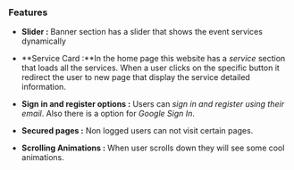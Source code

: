 ### Features

- **Slider :**  Banner section has a slider that shows the event services dynamically

- **Service Card :**In the home page this website has a *service*  section that loads all the services. When a user clicks on the specific button it redirect the user to new page that display the service detailed information.

- **Sign in and register options :**  Users can *sign in and register using their email*. Also there is a option for *Google Sign In*.
- **Secured pages :** Non logged  users can not visit certain pages.

- **Scrolling Animations :** When user scrolls down they will see some cool animations. 
